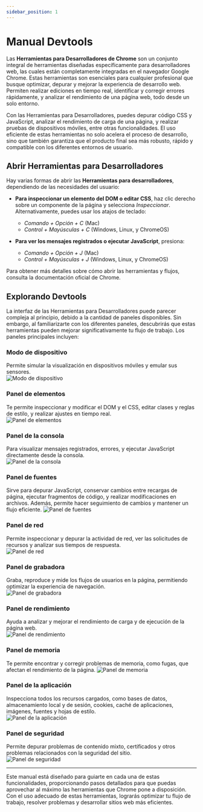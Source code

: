 ```yaml
---
sidebar_position: 1
---
```


# Manual Devtools

Las **Herramientas para Desarrolladores de Chrome** son un conjunto integral de herramientas diseñadas específicamente para desarrolladores web, las cuales están completamente integradas en el navegador Google Chrome. Estas herramientas son esenciales para cualquier profesional que busque optimizar, depurar y mejorar la experiencia de desarrollo web. Permiten realizar ediciones en tiempo real, identificar y corregir errores rápidamente, y analizar el rendimiento de una página web, todo desde un solo entorno.

Con las Herramientas para Desarrolladores, puedes depurar código CSS y JavaScript, analizar el rendimiento de carga de una página, y realizar pruebas de dispositivos móviles, entre otras funcionalidades. El uso eficiente de estas herramientas no solo acelera el proceso de desarrollo, sino que también garantiza que el producto final sea más robusto, rápido y compatible con los diferentes entornos de usuario.

## Abrir Herramientas para Desarrolladores

Hay varias formas de abrir las **Herramientas para desarrolladores**, dependiendo de las necesidades del usuario:

- **Para inspeccionar un elemento del DOM o editar CSS**, haz clic derecho sobre un componente de la página y selecciona *Inspeccionar*. Alternativamente, puedes usar los atajos de teclado:
  - *Comando + Opción + C* (Mac)
  - *Control + Mayúsculas + C* (Windows, Linux, y ChromeOS)

- **Para ver los mensajes registrados o ejecutar JavaScript**, presiona:
  - *Comando + Opción + J* (Mac)
  - *Control + Mayúsculas + J* (Windows, Linux, y ChromeOS)

Para obtener más detalles sobre cómo abrir las herramientas y flujos, consulta la documentación oficial de Chrome.

## Explorando Devtools

La interfaz de las Herramientas para Desarrolladores puede parecer compleja al principio, debido a la cantidad de paneles disponibles. Sin embargo, al familiarizarte con los diferentes paneles, descubrirás que estas herramientas pueden mejorar significativamente tu flujo de trabajo. Los paneles principales incluyen:

### Modo de dispositivo 
   Permite simular la visualización en dispositivos móviles y emular sus sensores.  
   ![Modo de dispositivo](/img/intro/device-mode.png)

### Panel de elementos   
   Te permite inspeccionar y modificar el DOM y el CSS, editar clases y reglas de estilo, y realizar ajustes en tiempo real.  
   ![Panel de elementos](/img/intro/elements-panel.png)

### Panel de la consola
   Para visualizar mensajes registrados, errores, y ejecutar JavaScript directamente desde la consola.  
   ![Panel de la consola](/img/intro/console-panel.png)

### Panel de fuentes
   Sirve para depurar JavaScript, conservar cambios entre recargas de página, ejecutar fragmentos de código, y realizar modificaciones en archivos. Además, permite hacer seguimiento de cambios y mantener un flujo eficiente.
   ![Panel de fuentes](/img/intro/sources-panel.png)

### Panel de red
   Permite inspeccionar y depurar la actividad de red, ver las solicitudes de recursos y analizar sus tiempos de respuesta.  
   ![Panel de red](/img/intro/network-panel.png)

### Panel de grabadora 
   Graba, reproduce y mide los flujos de usuarios en la página, permitiendo optimizar la experiencia de navegación.  
   ![Panel de grabadora](/img/intro/recorder-panel.png)

### Panel de rendimiento
   Ayuda a analizar y mejorar el rendimiento de carga y de ejecución de la página web.  
   ![Panel de rendimiento](/img/intro/performance-panel.png)

### Panel de memoria
   Te permite encontrar y corregir problemas de memoria, como fugas, que afectan el rendimiento de la página.
   ![Panel de memoria](/img/intro/memory-panel.png)

### Panel de la aplicación  
   Inspecciona todos los recursos cargados, como bases de datos, almacenamiento local y de sesión, cookies, caché de aplicaciones, imágenes, fuentes y hojas de estilo.  
   ![Panel de la aplicación](/img/intro/application-panel.png)

### Panel de seguridad
   Permite depurar problemas de contenido mixto, certificados y otros problemas relacionados con la seguridad del sitio.  
   ![Panel de seguridad](/img/intro/security-panel.png)

---

Este manual está diseñado para guiarte en cada una de estas funcionalidades, proporcionando pasos detallados para que puedas aprovechar al máximo las herramientas que Chrome pone a disposición. Con el uso adecuado de estas herramientas, lograrás optimizar tu flujo de trabajo, resolver problemas y desarrollar sitios web más eficientes.
